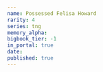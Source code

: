 ```yaml
---
name: Possessed Felisa Howard
rarity: 4
series: tng
memory_alpha:
bigbook_tier: -1
in_portal: true
date:
published: true
---
```



